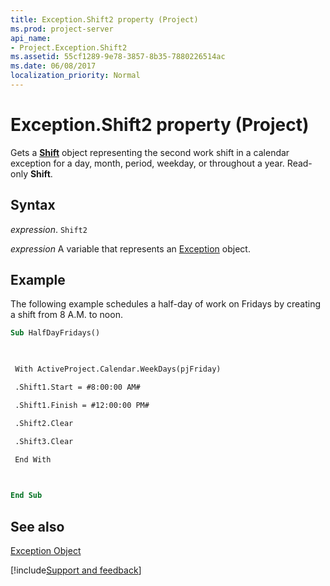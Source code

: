 ```yaml
---
title: Exception.Shift2 property (Project)
ms.prod: project-server
api_name:
- Project.Exception.Shift2
ms.assetid: 55cf1289-9e78-3857-8b35-7880226514ac
ms.date: 06/08/2017
localization_priority: Normal
---
```



# Exception.Shift2 property (Project)

Gets a  **[Shift](Project.Shift.md)** object representing the second work shift in a calendar exception for a day, month, period, weekday, or throughout a year. Read-only **Shift**.


## Syntax

_expression_. `Shift2`

_expression_ A variable that represents an [Exception](./Project.Exception.md) object.


## Example

The following example schedules a half-day of work on Fridays by creating a shift from 8 A.M. to noon.


```vb
Sub HalfDayFridays() 

 

 With ActiveProject.Calendar.WeekDays(pjFriday) 

 .Shift1.Start = #8:00:00 AM# 

 .Shift1.Finish = #12:00:00 PM# 

 .Shift2.Clear 

 .Shift3.Clear 

 End With 

 

End Sub
```


## See also


[Exception Object](Project.Exception.md)

[!include[Support and feedback](~/includes/feedback-boilerplate.md)]
